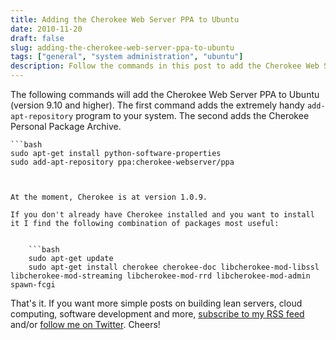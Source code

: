 ```yaml
---
title: Adding the Cherokee Web Server PPA to Ubuntu
date: 2010-11-20
draft: false
slug: adding-the-cherokee-web-server-ppa-to-ubuntu
tags: ["general", "system administration", "ubuntu"]
description: Follow the commands in this post to add the Cherokee Web Server PPA to Ubuntu 9.10 or higher...
---
```


The following commands will add the Cherokee Web Server PPA to Ubuntu (version 9.10 and higher). The first command adds the extremely handy `add-apt-repository` program to your system. The second adds the Cherokee Personal Package Archive.


    ```bash
    sudo apt-get install python-software-properties
    sudo add-apt-repository ppa:cherokee-webserver/ppa
```


At the moment, Cherokee is at version 1.0.9.

If you don't already have Cherokee installed and you want to install it I find the following combination of packages most useful:


    ```bash
    sudo apt-get update
    sudo apt-get install cherokee cherokee-doc libcherokee-mod-libssl libcherokee-mod-streaming libcherokee-mod-rrd libcherokee-mod-admin spawn-fcgi
```

 
That's it. If you want more simple posts on building lean servers, cloud computing, software development and more, [subscribe to my RSS feed](http://www.cloudartisan.com/feed) and/or [follow me on Twitter](https://twitter.com/davidltaylor). Cheers!

